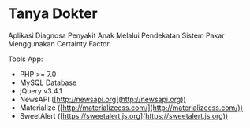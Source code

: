 # Tanya Dokter
Aplikasi Diagnosa Penyakit Anak Melalui Pendekatan Sistem Pakar Menggunakan Certainty Factor.

Tools App:
- PHP >= 7.0
- MySQL Database
- jQuery v3.4.1
- NewsAPI ([http://newsapi.org](http://newsapi.org))
- Materialize ([http://materializecss.com/](http://materializecss.com/))
- SweetAlert ([https://sweetalert.js.org](https://sweetalert.js.org))
